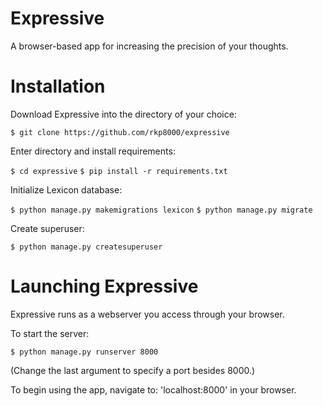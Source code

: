# Expressive
A browser-based app for increasing the precision of your thoughts.

# Installation

Download Expressive into the directory of your choice:

`$ git clone https://github.com/rkp8000/expressive`

Enter directory and install requirements:

`$ cd expressive`
`$ pip install -r requirements.txt`

Initialize Lexicon database:

`$ python manage.py makemigrations lexicon`
`$ python manage.py migrate`

Create superuser:

`$ python manage.py createsuperuser`

# Launching Expressive

Expressive runs as a webserver you access through your browser.

To start the server:

`$ python manage.py runserver 8000`

(Change the last argument to specify a port besides 8000.)

To begin using the app, navigate to: 'localhost:8000' in your browser.
